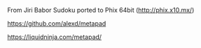 From Jiri Babor Sudoku ported to Phix 64bit (http://phix.x10.mx/)

https://github.com/alexd/metapad

https://liquidninja.com/metapad/
